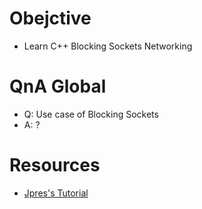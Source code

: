 # Obejctive
- Learn C++ Blocking Sockets Networking

# QnA Global
- Q: Use case of Blocking Sockets
- A: ?

# Resources
- [Jpres's Tutorial](https://youtube.com/playlist?list=PLcacUGyBsOIDPNN9KRxYhD7_zVLmfA_Zy)